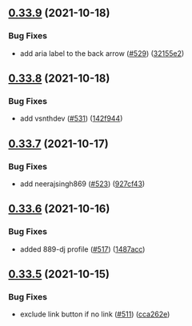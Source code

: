 ## [0.33.9](https://github.com/EddieHubCommunity/LinkFree/compare/v0.33.8...v0.33.9) (2021-10-18)


### Bug Fixes

* add aria label to the back arrow ([#529](https://github.com/EddieHubCommunity/LinkFree/issues/529)) ([32155e2](https://github.com/EddieHubCommunity/LinkFree/commit/32155e23ce763752bbd2dcd6ac0404fa4e8ff2bc))



## [0.33.8](https://github.com/EddieHubCommunity/LinkFree/compare/v0.33.7...v0.33.8) (2021-10-18)


### Bug Fixes

* add vsnthdev ([#531](https://github.com/EddieHubCommunity/LinkFree/issues/531)) ([142f944](https://github.com/EddieHubCommunity/LinkFree/commit/142f94451e75f4c78c1b66201c9096f1847ed6ee))



## [0.33.7](https://github.com/EddieHubCommunity/LinkFree/compare/v0.33.6...v0.33.7) (2021-10-17)


### Bug Fixes

* add neerajsingh869 ([#523](https://github.com/EddieHubCommunity/LinkFree/issues/523)) ([927cf43](https://github.com/EddieHubCommunity/LinkFree/commit/927cf43adb9fe8705b544d3e82ed563224d63504))



## [0.33.6](https://github.com/EddieHubCommunity/LinkFree/compare/v0.33.5...v0.33.6) (2021-10-16)


### Bug Fixes

* added 889-dj profile ([#517](https://github.com/EddieHubCommunity/LinkFree/issues/517)) ([1487acc](https://github.com/EddieHubCommunity/LinkFree/commit/1487acc7e0c766cb61f71d2be11ad227d4660511))



## [0.33.5](https://github.com/EddieHubCommunity/LinkFree/compare/v0.33.4...v0.33.5) (2021-10-15)


### Bug Fixes

* exclude link button if no link ([#511](https://github.com/EddieHubCommunity/LinkFree/issues/511)) ([cca262e](https://github.com/EddieHubCommunity/LinkFree/commit/cca262eff42b80ff31bce44d553e7380ec730286))



